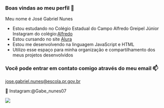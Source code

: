 ### Boas vindas ao meu perfil 💙 

Meu nome é José Gabriel Nunes 

- Estou estudando no Colégio Estadual do Campo Alfredo Greipel Júnior Instagram do colégio:[Alfredo](https://www.instagram.com/colegio_alfredo_greipel_junior/)
- Estou cursando no site [Alura](https://www.alura.com.br) 
- Estou me desenvolvendo na linguagem JavaScript e HTML 
- Utilizo esse espaço para minha organização e compartilhamento dos meus projetos desenvolvidos 

### Você pode entrar em contato comigo através do meu email 📫

jose.gabriel.nunes@escola.pr.gov.br 

📸 Instagram:@Gabe_nunes07


![](https://www.google.com/url?sa=i&url=https%3A%2F%2Fbr.pinterest.com%2Fpin%2F593630794636971930%2F&psig=AOvVaw1p-aYoKN7o8WgCSK_7JXYD&ust=1698177910117000&source=images&cd=vfe&opi=89978449&ved=0CBEQjRxqFwoTCMDqiev7jIIDFQAAAAAdAAAAABAu)







